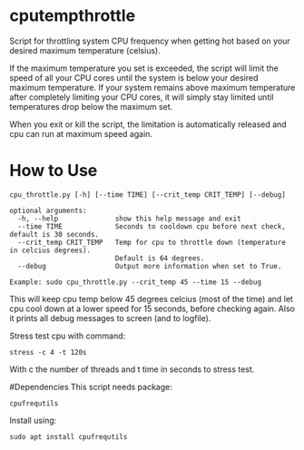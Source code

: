# cputempthrottle

Script for throttling system CPU frequency when getting hot based on your desired maximum temperature (celsius).

If the maximum temperature you set is exceeded, the script will limit the speed of all your CPU cores until the system is below your desired maximum temperature. If your system remains above maximum temperature after completely limiting your CPU cores, it will simply stay limited until temperatures drop below the maximum set.

When you exit or kill the script, the limitation is automatically released and cpu can run at maximum speed again.

# How to Use
```
cpu_throttle.py [-h] [--time TIME] [--crit_temp CRIT_TEMP] [--debug]

optional arguments:
  -h, --help              show this help message and exit
  --time TIME             Seconds to cooldown cpu before next check, default is 30 seconds.
  --crit_temp CRIT_TEMP   Temp for cpu to throttle down (temperature in celcius degrees).
                          Default is 64 degrees.
  --debug                 Output more information when set to True.

Example: sudo cpu_throttle.py --crit_temp 45 --time 15 --debug
```
This will keep cpu temp below 45 degrees celcius (most of the time) and let cpu cool down
at a lower speed for 15 seconds, before checking again. Also it prints all debug messages to screen (and to logfile).


Stress test cpu with command:
```
stress -c 4 -t 120s
```
With c the number of threads and t time in seconds to stress test.

#Dependencies
This script needs package:
```
cpufrequtils
```
Install using:
```
sudo apt install cpufrequtils
```


